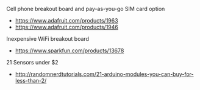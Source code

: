 Cell phone breakout board and pay-as-you-go SIM card option
  * https://www.adafruit.com/products/1963
  * https://www.adafruit.com/products/1946

Inexpensive WiFi breakout board
  * https://www.sparkfun.com/products/13678

21 Sensors under $2
  * http://randomnerdtutorials.com/21-arduino-modules-you-can-buy-for-less-than-2/
